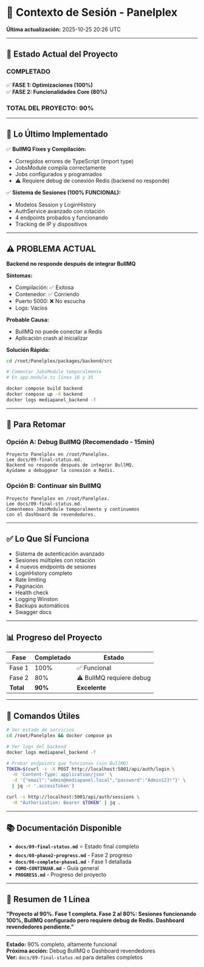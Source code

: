 # 🔄 Contexto de Sesión - Panelplex

**Última actualización:** 2025-10-25 20:26 UTC

---

## 📍 Estado Actual del Proyecto

### COMPLETADO
✅ **FASE 1: Optimizaciones (100%)**  
✅ **FASE 2: Funcionalidades Core (80%)**

### TOTAL DEL PROYECTO: **90%**

---

## 🎯 Lo Último Implementado

✅ **BullMQ Fixes y Compilación:**
   - Corregidos errores de TypeScript (import type)
   - JobsModule compila correctamente
   - Jobs configurados y programados
   - ⚠️ Requiere debug de conexión Redis (backend no responde)

✅ **Sistema de Sesiones (100% FUNCIONAL):**
   - Modelos Session y LoginHistory
   - AuthService avanzado con rotación
   - 4 endpoints probados y funcionando
   - Tracking de IP y dispositivos

---

## ⚠️ PROBLEMA ACTUAL

**Backend no responde después de integrar BullMQ**

**Síntomas:**
- Compilación: ✅ Exitosa
- Contenedor: ✅ Corriendo
- Puerto 5000: ❌ No escucha
- Logs: Vacíos

**Probable Causa:**
- BullMQ no puede conectar a Redis
- Aplicación crash al inicializar

**Solución Rápida:**
```bash
cd /root/Panelplex/packages/backend/src

# Comentar JobsModule temporalmente
# En app.module.ts línea 16 y 35

docker compose build backend
docker compose up -d backend
docker logs mediapanel_backend -f
```

---

## 📝 Para Retomar

### Opción A: Debug BullMQ (Recomendado - 15min)

```
Proyecto Panelplex en /root/Panelplex.
Lee docs/09-final-status.md.
Backend no responde después de integrar BullMQ.
Ayúdame a debuggear la conexión a Redis.
```

### Opción B: Continuar sin BullMQ

```
Proyecto Panelplex en /root/Panelplex.
Lee docs/09-final-status.md.
Comentemos JobsModule temporalmente y continuemos
con el dashboard de revendedores.
```

---

## ✅ Lo Que SÍ Funciona

- Sistema de autenticación avanzado
- Sesiones múltiples con rotación
- 4 nuevos endpoints de sesiones
- LoginHistory completo
- Rate limiting
- Paginación
- Health check
- Logging Winston
- Backups automáticos
- Swagger docs

---

## 📊 Progreso del Proyecto

| Fase | Completado | Estado |
|------|-----------|--------|
| Fase 1 | 100% | ✅ Funcional |
| Fase 2 | 80% | ⚠️ BullMQ requiere debug |
| **Total** | **90%** | **Excelente** |

---

## 🔧 Comandos Útiles

```bash
# Ver estado de servicios
cd /root/Panelplex && docker compose ps

# Ver logs del backend
docker logs mediapanel_backend -f

# Probar endpoints que funcionan (sin BullMQ)
TOKEN=$(curl -s -X POST http://localhost:5001/api/auth/login \
  -H 'Content-Type: application/json' \
  -d '{"email":"admin@mediapanel.local","password":"Admin123!"}' \
  | jq -r '.accessToken')

curl -s http://localhost:5001/api/auth/sessions \
  -H "Authorization: Bearer $TOKEN" | jq .
```

---

## 📚 Documentación Disponible

- **`docs/09-final-status.md`** ⭐ Estado final completo
- **`docs/08-phase2-progress.md`** - Fase 2 progreso
- **`docs/06-complete-phase1.md`** - Fase 1 detallada
- **`COMO-CONTINUAR.md`** - Guía general
- **`PROGRESS.md`** - Progreso del proyecto

---

## 🎯 Resumen de 1 Línea

**"Proyecto al 90%. Fase 1 completa. Fase 2 al 80%: Sesiones funcionando 100%, BullMQ configurado pero requiere debug de Redis. Dashboard revendedores pendiente."**

---

**Estado:** 90% completo, altamente funcional  
**Próxima acción:** Debug BullMQ o Dashboard revendedores  
**Ver:** `docs/09-final-status.md` para detalles completos
